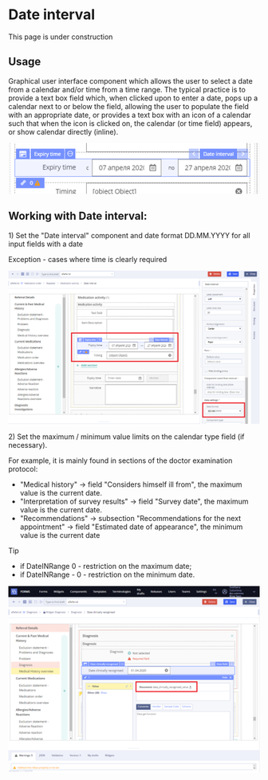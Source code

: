 # Date interval

This page is under construction

## Usage <a id="Dateinterval-Usage"></a>

Graphical user interface component which allows the user to select a date from a calendar and/or time from a time range. The typical practice is to provide a text box field which, when clicked upon to enter a date, pops up a calendar next to or below the field, allowing the user to populate the field with an appropriate date, or provides a text box with an icon of a calendar such that when the icon is clicked on, the calendar \(or time field\) appears, or show calendar directly \(inline\).

![image2020-4-7\_13-59-0.png](../../.gitbook/assets/34840588.png)

## Working with Date interval: <a id="Dateinterval-WorkingwithDateinterval:"></a>

1\) Set the "Date interval" component and date format DD.MM.YYYY for all input fields with a date

Exception - cases where time is clearly required

![](../../.gitbook/assets/34840589.png)

2\) Set the maximum / minimum value limits on the calendar type field \(if necessary\).

For example, it is mainly found in sections of the doctor examination protocol:

* "Medical history" -&gt; field "Considers himself ill from", the maximum value is the current date.
* "Interpretation of survey results" -&gt; field "Survey date", the maximum value is the current date.
* "Recommendations" -&gt; subsection "Recommendations for the next appointment" -&gt; field "Estimated date of appearance", the minimum value is the current date

Tip

* if DateINRange 0 - restriction on the maximum date;
* if DateINRange - 0 - restriction on the minimum date.

![](../../.gitbook/assets/34840583.png)

